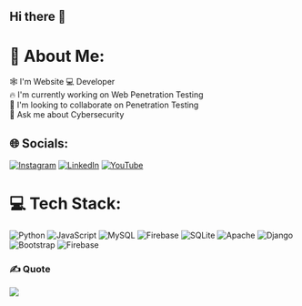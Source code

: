 ## Hi there 👋

# 💫 About Me:
🕸 I'm Website 💻 Developer<br>🔥 I'm currently working on Web Penetration Testing<br>🙌 I'm looking to collaborate on Penetration Testing<br>🔐 Ask me about Cybersecurity


## 🌐 Socials:
[![Instagram](https://img.shields.io/badge/Instagram-%23E4405F.svg?logo=Instagram&logoColor=white)](https://instagram.com/nemya_m) [![LinkedIn](https://img.shields.io/badge/LinkedIn-%230077B5.svg?logo=linkedin&logoColor=white)](https://linkedin.com/in/nehimya-mesfin-1b3841312) [![YouTube](https://img.shields.io/badge/YouTube-%23FF0000.svg?logo=YouTube&logoColor=white)](https://youtube.com/@nemya_m) 

# 💻 Tech Stack:
![Python](https://img.shields.io/badge/python-3670A0?style=for-the-badge&logo=python&logoColor=ffdd54) ![JavaScript](https://img.shields.io/badge/javascript-%23323330.svg?style=for-the-badge&logo=javascript&logoColor=%23F7DF1E) ![MySQL](https://img.shields.io/badge/mysql-4479A1.svg?style=for-the-badge&logo=mysql&logoColor=white) ![Firebase](https://img.shields.io/badge/firebase-a08021?style=for-the-badge&logo=firebase&logoColor=ffcd34) ![SQLite](https://img.shields.io/badge/sqlite-%2307405e.svg?style=for-the-badge&logo=sqlite&logoColor=white) ![Apache](https://img.shields.io/badge/apache-%23D42029.svg?style=for-the-badge&logo=apache&logoColor=white) ![Django](https://img.shields.io/badge/django-%23092E20.svg?style=for-the-badge&logo=django&logoColor=white) ![Bootstrap](https://img.shields.io/badge/bootstrap-%238511FA.svg?style=for-the-badge&logo=bootstrap&logoColor=white) ![Firebase](https://img.shields.io/badge/firebase-%23039BE5.svg?style=for-the-badge&logo=firebase)

### ✍️ Quote
![](https://quotes-github-readme.vercel.app/api?type=horizontal&theme=radical)

